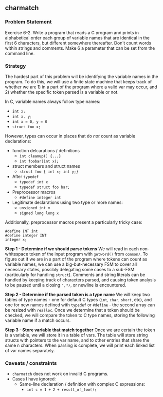 charmatch
---

### Problem Statement
Exercise 6-2. Write a program that reads a C program and prints in
alphabetical order each group of variable names that are identical in the
first 6 characters, but different somewhere thereafter. Don't count words
within strings and comments. Make 6 a parameter that can be set from the
command line.

### Strategy
The hardest part of this problem will be identifying the variable names in the program. To do this, we will use a finite state machine that keeps track of whether we are 1) in a part of the program where a valid var may occur, and 2) whether the specific token parsed is a variable or not.

In C, variable names always follow type names:
* `int x;`
* `int x, y;`
* `int x = 0, y = 0`
* `struct foo x;`

However, types can occur in places that do _not_ count as variable declarations:
* function delcarations / definitions
  * `int cleanup() {...}`
  * `int foobar(int x);`
* struct members and struct names
  * `struct foo { int x; int y;}`
* After `typedef`
  * `typedef int x`
  * `typedef struct foo bar;`
* Preprocessor macros
  * `#define integer int`
* Legitimate declarations using two type or more names:
  * `unsigned int x`
  * `signed long long x`

Additionally, preprocessor macros present a particularly tricky case:
```
#define INT int
#define integer INT
integer x;
```

**Step 1 - Determine if we should parse tokens**
We will read in each non-whitespace token of the input program with `getword()` from `common/`. To figure out if we are in a part of the program where tokens can count as variable names, we can use a big-but-necessary FSM to cover all necessary states, possibly delegating some cases to a sub-FSM (particularly for handling `struct`). Comments and string literals can be handled by keeping track of characters parsed, and causing token analysis to be paused until a closing `"`, `*/`, or newline is encountered.

**Step 2 - Determine if the parsed token is a type name**
We will keep two tables of type names - one for default C types (`int`, `char`, `short`, etc), and one for new names defined with `typedef` or `#define` - the second array can be resized with `realloc`. Once we determine that a token should be checked, we will compare the token to C type names, storing the following variable name if a match occurs.


**Step 3 - Store variable that match together**
Once we are certain the token is a variable, we will store it in a table of vars. The table will store string structs with pointers to the var name, and to other entries that share the same n characters. When parsing is complete, we will print each linked list of var names separately.

### Caveats / constraints
* `charmatch` does not work on invalid C programs.
* Cases I have ignored:
  * Same-line declaration / definition with complex C expressions:
    * `int c = 1 + 2 + result_of_foo();`
